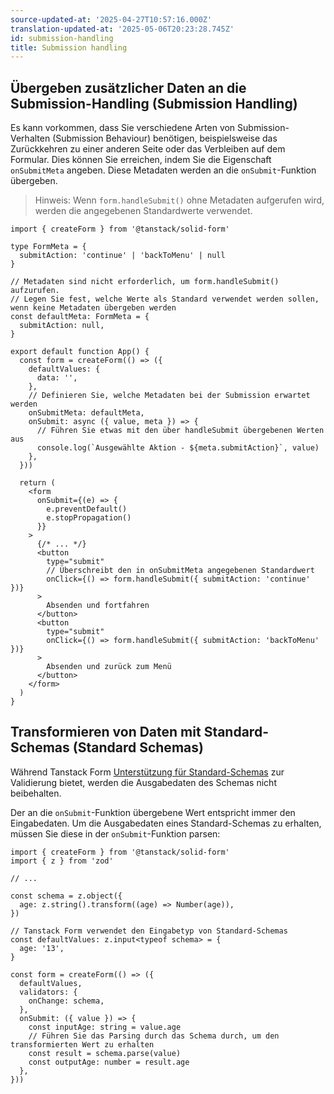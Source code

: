 ```yaml
---
source-updated-at: '2025-04-27T10:57:16.000Z'
translation-updated-at: '2025-05-06T20:23:28.745Z'
id: submission-handling
title: Submission handling
---
```


## Übergeben zusätzlicher Daten an die Submission-Handling (Submission Handling)

Es kann vorkommen, dass Sie verschiedene Arten von Submission-Verhalten (Submission Behaviour) benötigen, beispielsweise das Zurückkehren zu einer anderen Seite oder das Verbleiben auf dem Formular. Dies können Sie erreichen, indem Sie die Eigenschaft `onSubmitMeta` angeben. Diese Metadaten werden an die `onSubmit`-Funktion übergeben.

> Hinweis: Wenn `form.handleSubmit()` ohne Metadaten aufgerufen wird, werden die angegebenen Standardwerte verwendet.

```tsx
import { createForm } from '@tanstack/solid-form'

type FormMeta = {
  submitAction: 'continue' | 'backToMenu' | null
}

// Metadaten sind nicht erforderlich, um form.handleSubmit() aufzurufen.
// Legen Sie fest, welche Werte als Standard verwendet werden sollen, wenn keine Metadaten übergeben werden
const defaultMeta: FormMeta = {
  submitAction: null,
}

export default function App() {
  const form = createForm(() => ({
    defaultValues: {
      data: '',
    },
    // Definieren Sie, welche Metadaten bei der Submission erwartet werden
    onSubmitMeta: defaultMeta,
    onSubmit: async ({ value, meta }) => {
      // Führen Sie etwas mit den über handleSubmit übergebenen Werten aus
      console.log(`Ausgewählte Aktion - ${meta.submitAction}`, value)
    },
  }))

  return (
    <form
      onSubmit={(e) => {
        e.preventDefault()
        e.stopPropagation()
      }}
    >
      {/* ... */}
      <button
        type="submit"
        // Überschreibt den in onSubmitMeta angegebenen Standardwert
        onClick={() => form.handleSubmit({ submitAction: 'continue' })}
      >
        Absenden und fortfahren
      </button>
      <button
        type="submit"
        onClick={() => form.handleSubmit({ submitAction: 'backToMenu' })}
      >
        Absenden und zurück zum Menü
      </button>
    </form>
  )
}
```

## Transformieren von Daten mit Standard-Schemas (Standard Schemas)

Während Tanstack Form [Unterstützung für Standard-Schemas](./validation.md) zur Validierung bietet, werden die Ausgabedaten des Schemas nicht beibehalten.

Der an die `onSubmit`-Funktion übergebene Wert entspricht immer den Eingabedaten. Um die Ausgabedaten eines Standard-Schemas zu erhalten, müssen Sie diese in der `onSubmit`-Funktion parsen:

```tsx
import { createForm } from '@tanstack/solid-form'
import { z } from 'zod'

// ...

const schema = z.object({
  age: z.string().transform((age) => Number(age)),
})

// Tanstack Form verwendet den Eingabetyp von Standard-Schemas
const defaultValues: z.input<typeof schema> = {
  age: '13',
}

const form = createForm(() => ({
  defaultValues,
  validators: {
    onChange: schema,
  },
  onSubmit: ({ value }) => {
    const inputAge: string = value.age
    // Führen Sie das Parsing durch das Schema durch, um den transformierten Wert zu erhalten
    const result = schema.parse(value)
    const outputAge: number = result.age
  },
}))
```
